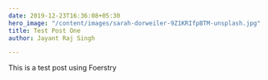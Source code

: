 ```yaml
---
date: 2019-12-23T16:36:08+05:30
hero_image: "/content/images/sarah-dorweiler-9Z1KRIfpBTM-unsplash.jpg"
title: Test Post One
author: Jayant Raj Singh

---
```

This is a test post using Foerstry